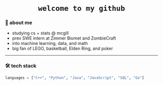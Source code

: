 <h1 align="center">
  <code>welcome to my github</code>
</h1>

### 🧠 about me
- studying cs + stats @ mcgill  
- prev SWE intern at Zimmer Biomet and ZombieCraft  
- into machine learning, data, and math  
- big fan of LEGO, basketball, Elden Ring, and poker

---

### 🛠️ tech stack
```python
languages = ["C++", "Python", "Java", "JavaScript", "SQL", "Go"]
